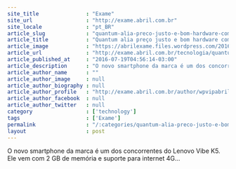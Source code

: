 ```yaml
---
site_title               : "Exame"
site_url                 : "http://exame.abril.com.br"
site_locale              : "pt_BR"
article_slug             : "quantum-alia-preco-justo-e-bom-hardware-com-o-muev-pro"
article_title            : "Quantum alia preço justo e bom hardware com o MÜV Pro"
article_image            : "https://abrilexame.files.wordpress.com/2016/09/size_960_16_9_quantum_muv1.jpg?quality=70&strip=all&w=960"
article_url              : "http://exame.abril.com.br/tecnologia/quantum-alia-preco-justo-e-bom-hardware-com-o-muv-pro/"
article_published_at     : "2016-07-19T04:56:14-03:00"
article_description      : "O novo smartphone da marca é um dos concorrentes do Lenovo Vibe K5. Ele vem com 2 GB de memória e suporte para internet 4G..."
article_author_name      : ""
article_author_image     : null
article_author_biography : null
article_author_profile   : "http://exame.abril.com.br/author/wpvipabril/"
article_author_facebook  : null
article_author_twitter   : null
category                 : ['technology']
tags                     : ['Exame']
permalink                : "/:categories/quantum-alia-preco-justo-e-bom-hardware-com-o-muev-pro/"
layout                   : post
---
```


O novo smartphone da marca é um dos concorrentes do Lenovo Vibe K5. Ele vem com 2 GB de memória e suporte para internet 4G...

